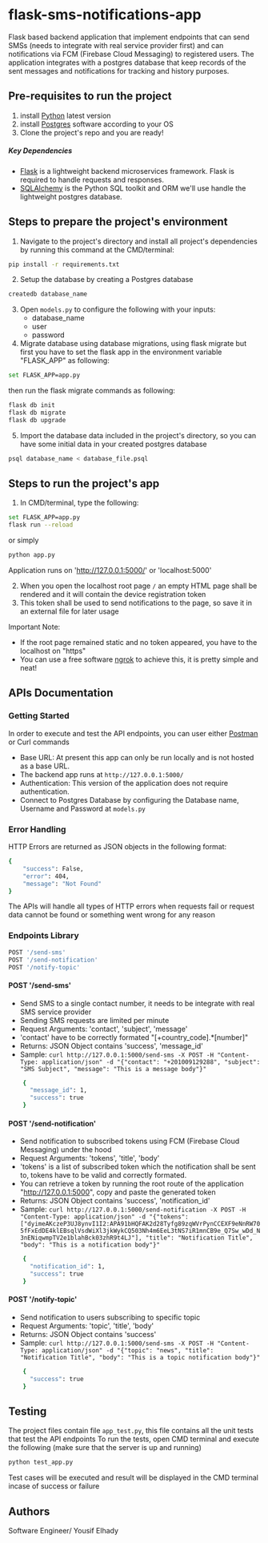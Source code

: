 # flask-sms-notifications-app
Flask based backend application that implement endpoints that can send SMSs (needs to integrate with real service provider first) and can notifications via FCM (Firebase Cloud Messaging) to registered users.
The application integrates with a postgres database that keep records of the sent messages and notifications for tracking and history purposes.

## Pre-requisites to run the project
1. install [Python](https://www.python.org/downloads/release) latest version
2. install [Postgres](https://www.postgresql.org/download/) software according to your OS
3. Clone the project's repo and you are ready!

##### Key Dependencies
- [Flask](http://flask.pocoo.org/) is a lightweight backend microservices framework. Flask is required to handle requests and responses.
- [SQLAlchemy](https://www.sqlalchemy.org/) is the Python SQL toolkit and ORM we'll use handle the lightweight postgres database.

## Steps to prepare the project's environment
1. Navigate to the project's directory and install all project's dependencies by running this command at the CMD/terminal:
```bash
pip install -r requirements.txt
```
2. Setup the database by creating a Postgres database
```bash
createdb database_name
 ```
3. Open `models.py` to configure the following with your inputs:
    - database_name
    - user
    - password
4. Migrate database using database migrations, using flask migrate
   but first you have to set the flask app in the environment variable "FLASK_APP" as following:
```bash
set FLASK_APP=app.py
```
  then run the flask migrate commands as following:
```bash
flask db init
flask db migrate
flask db upgrade
```
5. Import the database data included in the project's directory, so you can have some initial data in your created postgres database
```bash
psql database_name < database_file.psql
```

## Steps to run the project's app
1. In CMD/terminal, type the following:
```bash
set FLASK_APP=app.py
flask run --reload
```
or simply
```bash
python app.py
```
Application runs on 'http://127.0.0.1:5000/' or 'localhost:5000'

2. When you open the localhost root page `/` an empty HTML page shall be rendered and it will contain the device registration token
3. This token shall be used to send notifications to the page, so save it in an external file for later usage

Important Note:
* If the root page remained static and no token appeared, you have to the localhost on "https"
* You can use a free software [ngrok](https://ngrok.com/) to achieve this, it is pretty simple and neat!

## APIs Documentation
### Getting Started
In order to execute and test the API endpoints, you can user either [Postman](https://www.postman.com/downloads/) or Curl commands
- Base URL: At present this app can only be run locally and is not hosted as a base URL. 
- The backend app runs at `http://127.0.0.1:5000/`
- Authentication: This version of the application does not require authentication.
- Connect to Postgres Database by configuring the Database name, Username and Password at `models.py`

### Error Handling
HTTP Errors are returned as JSON objects in the following format:
```bash
{
    "success": False,
    "error": 404,
    "message": "Not Found"
}
```
The APIs will handle all types of HTTP errors when requests fail or request data cannot be found or something went wrong for any reason

### Endpoints Library

```bash
POST '/send-sms'
POST '/send-notification'
POST '/notify-topic'
```

#### POST '/send-sms'
- Send SMS to a single contact number, it needs to be integrate with real SMS service provider
- Sending SMS requests are limited per minute
- Request Arguments: 'contact', 'subject', 'message'
- 'contact' have to be correctly formated "[+country_code].*[number]"
- Returns: JSON Object contains 'success', 'message_id'
- Sample: `curl http://127.0.0.1:5000/send-sms -X POST -H "Content-Type: application/json" -d "{"contact": "+201009129288", "subject": "SMS Subject", "message": "This is a message body"}"`
```bash
    {
      "message_id": 1,
      "success": true
    }
```

#### POST '/send-notification'
- Send notification to subscribed tokens using FCM (Firebase Cloud Messaging) under the hood
- Request Arguments: 'tokens', 'title', 'body'
- 'tokens' is a list of subscribed token which the notification shall be sent to, tokens have to be valid and correctly formated. 
- You can retrieve a token by running the root route of the application "http://127.0.0.1:5000", copy and paste the generated token
- Returns: JSON Object contains 'success', 'notification_id'
- Sample: `curl http://127.0.0.1:5000/send-notification -X POST -H "Content-Type: application/json" -d "{"tokens": ["dyimeAKczeP3UJ8ynvI1I2:APA91bHQFAK2d28Tyfg89zqWVrPynCCEXF9eNnRW705fFxEdDE4klEBsqlVsdWiXl3jkWykCQ503Nh4m6EeL3tNS7iR1mnCB9e_Q7Sw_wDd_N3nENiqwmpTV2e1blahBck03zhR9t4LJ"], "title": "Notification Title", "body": "This is a notification body"}"`
```bash
    {
      "notification_id": 1,
      "success": true
    }
```

#### POST '/notify-topic'
- Send notification to users subscribing to specific topic
- Request Arguments: 'topic', 'title', 'body'
- Returns: JSON Object contains 'success'
- Sample: `curl http://127.0.0.1:5000/send-sms -X POST -H "Content-Type: application/json" -d "{"topic": "news", "title": "Notification Title", "body": "This is a topic notification body"}"`
```bash
    {
      "success": true
    }
```

## Testing
The project files contain file `app_test.py`, this file contains all the unit tests that test the API endpoints
To run the tests, open CMD terminal and execute the following (make sure that the server is up and running)
```bash
python test_app.py
```
Test cases will be executed and result will be displayed in the CMD terminal incase of success or failure

## Authors
Software Engineer/ Yousif Elhady
